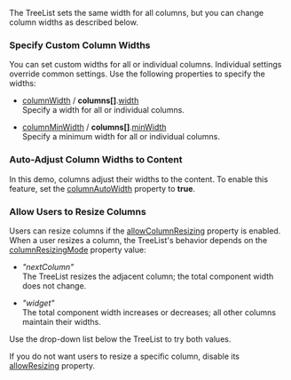 The TreeList sets the same width for all columns, but you can change column widths as described below.
<!--split-->

### Specify Custom Column Widths
You can set custom widths for all or individual columns. Individual settings override common settings. Use the following properties to specify the widths:

* [columnWidth](/Documentation/ApiReference/UI_Components/dxTreeList/Configuration/#columnWidth) / **columns[]**.[width](/Documentation/ApiReference/UI_Components/dxTreeList/Configuration/columns/#width)               
Specify a width for all or individual columns.

* [columnMinWidth](/Documentation/ApiReference/UI_Components/dxTreeList/Configuration/#columnMinWidth) / **columns[]**.[minWidth](/Documentation/ApiReference/UI_Components/dxTreeList/Configuration/columns/#minWidth)                        
Specify a minimum width for all or individual columns.

### Auto-Adjust Column Widths to Content
In this demo, columns adjust their widths to the content. To enable this feature, set the [columnAutoWidth](/Documentation/ApiReference/UI_Components/dxTreeList/Configuration/#columnAutoWidth) property to **true**.

### Allow Users to Resize Columns
Users can resize columns if the [allowColumnResizing](/Documentation/ApiReference/UI_Components/dxTreeList/Configuration/#allowColumnResizing) property is enabled. When a user resizes a column, the TreeList's behavior depends on the [columnResizingMode](/Documentation/ApiReference/UI_Components/dxTreeList/Configuration/#columnResizingMode) property value:

* *"nextColumn"*           
The TreeList resizes the adjacent column; the total component width does not change.

* *"widget"*            
The total component width increases or decreases; all other columns maintain their widths.

Use the drop-down list below the TreeList to try both values.

If you do not want users to resize a specific column, disable its [allowResizing](/Documentation/ApiReference/UI_Components/dxTreeList/Configuration/columns/#allowResizing) property.
